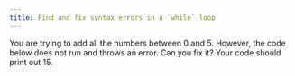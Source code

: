 ```yaml
---
title: Find and fix syntax errors in a `while` loop
---
```


You are trying to add all the numbers between 0 and 5. However, the code below does not run and throws an error. Can you fix it? Your code should print out 15.
